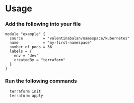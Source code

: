 # Usage

### Add the following into your file
```
module "example" {
  source         = "valentinabalan/namespace/kubernetes"
  name           = "my-first-namespace"
  number_of_pods = 36
  labels = {
    env = "dev"
    createdBy = "terraform"
  }
}
```
### Run the following commands
```
  terraform init
  terraform apply
  ```